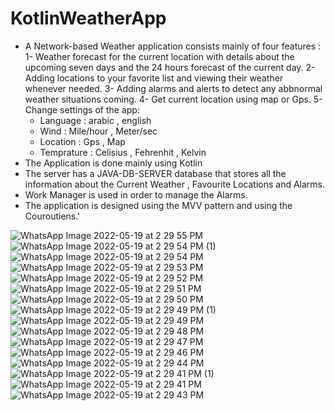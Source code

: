 # KotlinWeatherApp

* A Network-based Weather application consists mainly of four features :
1- Weather forecast for the current location with details about the upcoming seven days and the 24 hours forecast of the current day.
2- Adding locations to your favorite list and viewing their weather whenever needed.
3- Adding alarms and alerts to detect any abbnormal weather situations coming.
4- Get current location using map or Gps.
5- Change settings of the app:
   - Language : arabic , english
   - Wind : Mile/hour , Meter/sec
   - Location : Gps , Map
   - Temprature : Celisius , Fehrenhit , Kelvin
* The Application is done mainly using Kotlin
* The server has a JAVA-DB-SERVER database that stores all the information about the Current Weather , Favourite Locations and Alarms.
* Work Manager is used in order to manage the Alarms. 
* The application is designed using the MVV pattern and using the Couroutiens.'


![WhatsApp Image 2022-05-19 at 2 29 55 PM](https://user-images.githubusercontent.com/97159439/169294582-ff838def-6c72-44f0-a4a6-c0afac96a7a5.jpeg)
![WhatsApp Image 2022-05-19 at 2 29 54 PM (1)](https://user-images.githubusercontent.com/97159439/169294590-ca3daa8f-a0d3-4c1a-a9c0-6b5ad66c8ec5.jpeg)
![WhatsApp Image 2022-05-19 at 2 29 54 PM](https://user-images.githubusercontent.com/97159439/169294596-0db4507f-a85a-49b6-8b30-ce08546cc3f0.jpeg)
![WhatsApp Image 2022-05-19 at 2 29 53 PM](https://user-images.githubusercontent.com/97159439/169294601-6cfb6188-8601-4619-9532-a46d073df10a.jpeg)
![WhatsApp Image 2022-05-19 at 2 29 52 PM](https://user-images.githubusercontent.com/97159439/169294603-ebb03b9c-7ec1-4089-9c59-61d100851bba.jpeg)
![WhatsApp Image 2022-05-19 at 2 29 51 PM](https://user-images.githubusercontent.com/97159439/169294612-411f8732-1d7b-4115-bb52-6c607139a60b.jpeg)
![WhatsApp Image 2022-05-19 at 2 29 50 PM](https://user-images.githubusercontent.com/97159439/169294616-2ec7296f-6eba-4f6f-9d5c-91bacba20b82.jpeg)
![WhatsApp Image 2022-05-19 at 2 29 49 PM (1)](https://user-images.githubusercontent.com/97159439/169294618-898b3450-7309-4371-a5a5-3f801e3414f9.jpeg)
![WhatsApp Image 2022-05-19 at 2 29 49 PM](https://user-images.githubusercontent.com/97159439/169294621-93676ca9-2cfc-48cc-a4f9-4d4a33c328b6.jpeg)
![WhatsApp Image 2022-05-19 at 2 29 48 PM](https://user-images.githubusercontent.com/97159439/169294623-ffc93fb9-735a-4132-935b-18141c73b24b.jpeg)
![WhatsApp Image 2022-05-19 at 2 29 47 PM](https://user-images.githubusercontent.com/97159439/169294632-0d26d986-057f-41fd-83bb-e6424c6cf0d2.jpeg)
![WhatsApp Image 2022-05-19 at 2 29 46 PM](https://user-images.githubusercontent.com/97159439/169294638-b1e8c4fd-f381-4127-8e44-876639de7e2c.jpeg)
![WhatsApp Image 2022-05-19 at 2 29 44 PM](https://user-images.githubusercontent.com/97159439/169294642-c2c1426c-d42b-4712-a745-0f02e0825e4f.jpeg)
![WhatsApp Image 2022-05-19 at 2 29 41 PM (1)](https://user-images.githubusercontent.com/97159439/169294647-dfcbbdad-3834-44ef-b826-2f125047e935.jpeg)
![WhatsApp Image 2022-05-19 at 2 29 41 PM](https://user-images.githubusercontent.com/97159439/169294655-0aeb6b7a-6181-4f32-9de5-5fffaefacb5f.jpeg)
![WhatsApp Image 2022-05-19 at 2 29 43 PM](https://user-images.githubusercontent.com/97159439/169294659-de2a25e7-5635-4fd3-9759-24a24c97fa23.jpeg)
